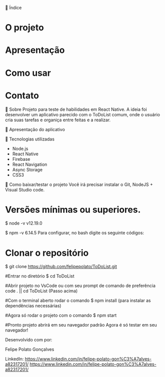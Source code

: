 📑️ Índice
# O projeto
# Apresentação
# Como usar
# Contato

📝️ Sobre
Projeto para teste de habilidades em React Native. A ideia foi desenvolver um aplicativo parecido com o ToDoList comum, onde o usuário cria suas tarefas e organiça entre feitas e a realizar. 

🚀️ Apresentação do aplicativo

🚀️ Tecnologias utilizadas
- Node.js
- React Native
- Firebase
- React Navigation
- Async Storage
- CSS3


💾️ Como baixar/testar o projeto
Você irá precisar instalar o Git, NodeJS + Visual Studio code.

# Versões mínimas ou superiores.
$ node -v
v12.19.0

$ npm -v
6.14.5
Para configurar, no bash digite os seguinte códigos:
# Clonar o repositório
$ git clone https://github.com/felipepolato/ToDoList.git

#Entrar no diretório
$ cd ToDoList

#Abrir projeto no VsCode ou com seu prompt de comando de preferência
code . ||  cd ToDoList (Passo acima) 

#Com o terminal aberto rodar o comando
$ npm install (para instalar as dependências necessárias)

#Agora só rodar o projeto com o comando
$ npm start

#Pronto projeto abrirá em seu navegador padrão
Agora é só testar em seu navegador!

Desenvolvido com por:

Felipe Polato Gonçalves

LinkedIn:
https://www.linkedin.com/in/felipe-polato-gon%C3%A7alves-a82317201/
https://www.linkedin.com/in/felipe-polato-gon%C3%A7alves-a82317201/

